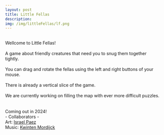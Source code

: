 ```yaml
---
layout: post
title: Little Fellas
description:
img: /img/littleFellas/lf.png
---
```


<br>
Wellcome to Little Fellas!<br><br> A game about friendly creatures that need you to snug them together tightly.<br>

<div class="img_row">
	<img class="col three" src="{{ site.baseurl }}/img/littleFellas/lfp.gif" alt="" title="screenshot"/>
</div>

<br>
You can drag and rotate the fellas using the left and right buttons of your mouse.<br>
<br>
There is already a vertical slice of the game.<br>
<br>
We are currently working on filling the map with ever more difficult puzzles.


<div class="img_row">
	<img class="col three" src="{{ site.baseurl }}/img/littleFellas/lfmap.gif" alt="" title="screenshot"/>
</div>
<br>
<br>
Coming out in 2024!
<br>

<div class="credits">
- Collaborators - <br> 
Art: <a href="https://paezpaez.com" target="_blank"> Israel Paez</a><br>
Music: <a href="https://kwintenmordijck.com/" target="_blank"> Kwinten Mordijck</a><br>
</div>


